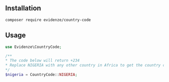 ## Installation

```
composer require evidenze/country-code

```

## Usage

```php
use Evidenze\CountryCode;
```

```php
/**
* The code below will return +234
* Replace NIGERIA with any other country in Africa to get the country code
*/
$nigeria = CountryCode::NIGERIA;
```
